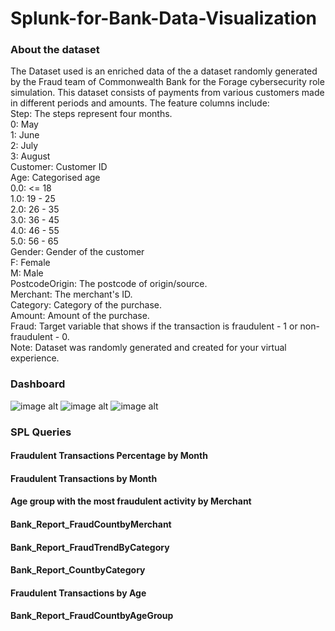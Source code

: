 # Splunk-for-Bank-Data-Visualization


### About the dataset
The Dataset used is an enriched data of the a dataset randomly generated  by the Fraud team of Commonwealth Bank for the Forage cybersecurity role simulation. This dataset consists of payments from various customers made in different periods and amounts. The feature columns include:  
Step: The steps represent four months.  
0: May  
1: June  
2: July  
3: August    
Customer: Customer ID  
Age: Categorised age  
0.0: <= 18  
1.0: 19 - 25  
2.0: 26 - 35  
3.0: 36 - 45  
4.0: 46 - 55  
5.0: 56 - 65  
Gender: Gender of the customer  
F: Female  
M: Male  
PostcodeOrigin: The postcode of origin/source.  
Merchant: The merchant's ID.   
Category: Category of the purchase.   
Amount: Amount of the purchase.  
Fraud: Target variable that shows if the transaction is fraudulent - 1 or non-fraudulent - 0.  
Note: Dataset was randomly generated and created for your virtual experience.  



### Dashboard

![image alt](https://github.com/KossiSerge/Splunk-for-Bank-Data-Visualization/blob/main/Dsh1.png?raw=true)
![image alt](https://github.com/KossiSerge/Splunk-for-Bank-Data-Visualization/blob/main/Dsh2.png?raw=true)
![image alt](https://github.com/KossiSerge/Splunk-for-Bank-Data-Visualization/blob/main/Dsh3.png?raw=true)


### SPL Queries


#### Fraudulent Transactions Percentage by Month

#### Fraudulent Transactions by Month

#### Age group with the most fraudulent activity by Merchant

#### Bank_Report_FraudCountbyMerchant

#### Bank_Report_FraudTrendByCategory

#### Bank_Report_CountbyCategory

#### Fraudulent Transactions by Age

#### Bank_Report_FraudCountbyAgeGroup

